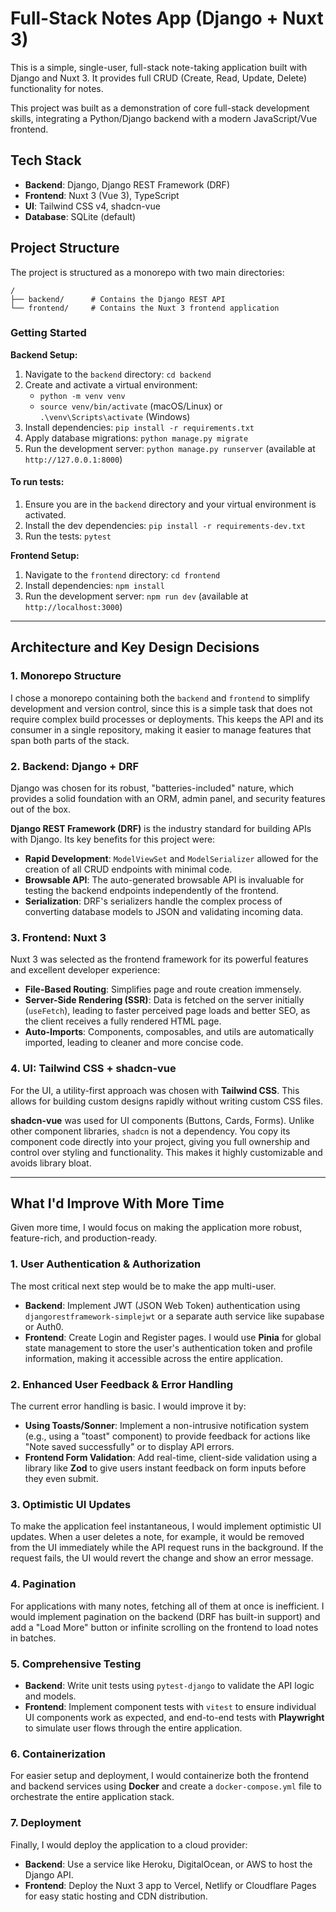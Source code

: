 # Full-Stack Notes App (Django + Nuxt 3)

This is a simple, single-user, full-stack note-taking application built with Django and Nuxt 3. It provides full CRUD (Create, Read, Update, Delete) functionality for notes.

This project was built as a demonstration of core full-stack development skills, integrating a Python/Django backend with a modern JavaScript/Vue frontend.

## Tech Stack

*   **Backend**: Django, Django REST Framework (DRF)
*   **Frontend**: Nuxt 3 (Vue 3), TypeScript
*   **UI**: Tailwind CSS v4, shadcn-vue
*   **Database**: SQLite (default)

## Project Structure

The project is structured as a monorepo with two main directories:

```
/
├── backend/      # Contains the Django REST API
└── frontend/     # Contains the Nuxt 3 frontend application
```

### Getting Started

**Backend Setup:**

1.  Navigate to the `backend` directory: `cd backend`
2.  Create and activate a virtual environment:
    *   `python -m venv venv`
    *   `source venv/bin/activate` (macOS/Linux) or `.\venv\Scripts\activate` (Windows)
3.  Install dependencies: `pip install -r requirements.txt`
4.  Apply database migrations: `python manage.py migrate`
5.  Run the development server: `python manage.py runserver` (available at `http://127.0.0.1:8000`)

#### To run tests:

1.  Ensure you are in the `backend` directory and your virtual environment is activated.
2.  Install the dev dependencies: `pip install -r requirements-dev.txt`
2.  Run the tests: `pytest`

**Frontend Setup:**

1.  Navigate to the `frontend` directory: `cd frontend`
2.  Install dependencies: `npm install`
3.  Run the development server: `npm run dev` (available at `http://localhost:3000`)

---

## Architecture and Key Design Decisions

### 1. Monorepo Structure

I chose a monorepo containing both the `backend` and `frontend` to simplify development and version control, since this is a simple task that does not require complex build processes or deployments. This keeps the API and its consumer in a single repository, making it easier to manage features that span both parts of the stack.

### 2. Backend: Django + DRF

Django was chosen for its robust, "batteries-included" nature, which provides a solid foundation with an ORM, admin panel, and security features out of the box.

**Django REST Framework (DRF)** is the industry standard for building APIs with Django. Its key benefits for this project were:
*   **Rapid Development**: `ModelViewSet` and `ModelSerializer` allowed for the creation of all CRUD endpoints with minimal code.
*   **Browsable API**: The auto-generated browsable API is invaluable for testing the backend endpoints independently of the frontend.
*   **Serialization**: DRF's serializers handle the complex process of converting database models to JSON and validating incoming data.

### 3. Frontend: Nuxt 3

Nuxt 3 was selected as the frontend framework for its powerful features and excellent developer experience:
*   **File-Based Routing**: Simplifies page and route creation immensely.
*   **Server-Side Rendering (SSR)**: Data is fetched on the server initially (`useFetch`), leading to faster perceived page loads and better SEO, as the client receives a fully rendered HTML page.
*   **Auto-Imports**: Components, composables, and utils are automatically imported, leading to cleaner and more concise code.

### 4. UI: Tailwind CSS + shadcn-vue

For the UI, a utility-first approach was chosen with **Tailwind CSS**. This allows for building custom designs rapidly without writing custom CSS files.

**shadcn-vue** was used for UI components (Buttons, Cards, Forms). Unlike other component libraries, `shadcn` is not a dependency. You copy its component code directly into your project, giving you full ownership and control over styling and functionality. This makes it highly customizable and avoids library bloat.

---

## What I'd Improve With More Time

Given more time, I would focus on making the application more robust, feature-rich, and production-ready.

### 1. User Authentication & Authorization

The most critical next step would be to make the app multi-user.
*   **Backend**: Implement JWT (JSON Web Token) authentication using `djangorestframework-simplejwt` or a separate auth service like supabase or Auth0.
*   **Frontend**: Create Login and Register pages. I would use **Pinia** for global state management to store the user's authentication token and profile information, making it accessible across the entire application.

### 2. Enhanced User Feedback & Error Handling

The current error handling is basic. I would improve it by:
*   **Using Toasts/Sonner**: Implement a non-intrusive notification system (e.g., using a "toast" component) to provide feedback for actions like "Note saved successfully" or to display API errors.
*   **Frontend Form Validation**: Add real-time, client-side validation using a library like **Zod** to give users instant feedback on form inputs before they even submit.

### 3. Optimistic UI Updates

To make the application feel instantaneous, I would implement optimistic UI updates. When a user deletes a note, for example, it would be removed from the UI immediately while the API request runs in the background. If the request fails, the UI would revert the change and show an error message.

### 4. Pagination

For applications with many notes, fetching all of them at once is inefficient. I would implement pagination on the backend (DRF has built-in support) and add a "Load More" button or infinite scrolling on the frontend to load notes in batches.

### 5. Comprehensive Testing

*   **Backend**: Write unit tests using `pytest-django` to validate the API logic and models.
*   **Frontend**: Implement component tests with `vitest` to ensure individual UI components work as expected, and end-to-end tests with **Playwright** to simulate user flows through the entire application.

### 6. Containerization

For easier setup and deployment, I would containerize both the frontend and backend services using **Docker** and create a `docker-compose.yml` file to orchestrate the entire application stack.

### 7. Deployment

Finally, I would deploy the application to a cloud provider:
*   **Backend**: Use a service like Heroku, DigitalOcean, or AWS to host the Django API.
*   **Frontend**: Deploy the Nuxt 3 app to Vercel, Netlify or Cloudflare Pages for easy static hosting and CDN distribution. 